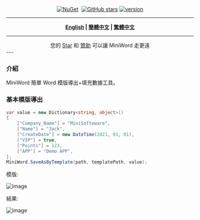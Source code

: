 <div align="center">
<p><a href="https://www.nuget.org/packages/MiniWord"><img src="https://img.shields.io/nuget/v/MiniWord.svg" alt="NuGet"></a>  <a href="https://www.nuget.org/packages/MiniWord"><img src="https://img.shields.io/nuget/dt/MiniWord.svg" alt=""></a>  
<a href="https://github.com/mini-software/MiniWord" rel="nofollow"><img src="https://img.shields.io/github/stars/mini-software/MiniWord?logo=github" alt="GitHub stars"></a> 
<a href="https://www.nuget.org/packages/MiniWord"><img src="https://img.shields.io/badge/.NET-%3E%3D%204.5-red.svg" alt="version"></a>
</p>
</div>


---

<div align="center">
<p><strong><a href="README.md">English</a> | <a href="README.zh-CN.md">簡體中文</a> | <a href="README.zh-Hant.md">繁體中文</a></strong></p>
</div>

---

<div align="center">
 您的 <a href="https://github.com/mini-software/MiniWord">Star</a> 和 <a href="https://miniexcel.github.io">贊助</a> 可以讓 MiniWord 走更遠
</div>
---


### 介紹

MiniWord 簡單 Word 模版導出+填充數據工具。

### 基本模版導出

```csharp
var value = new Dictionary<string, object>()
{
	["Company_Name"] = "MiniSofteware",
	["Name"] = "Jack",
	["CreateDate"] = new DateTime(2021, 01, 01),
	["VIP"] = true,
	["Points"] = 123,
	["APP"] = "Demo APP",
};
MiniWord.SaveAsByTemplate(path, templatePath, value);
```

模版:

![image](https://user-images.githubusercontent.com/12729184/189614577-ac22d47c-30d5-4db5-9299-09f07211f1bf.png)

結果:

![image](https://user-images.githubusercontent.com/12729184/189612248-dd9381de-bbb8-4c72-adec-ac8982f60f96.png)